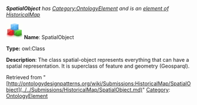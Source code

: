 ___SpatialObject__ has [Category:OntologyElement](../../Category/OntologyElement.md "Category:OntologyElement") and is an [element of](../../Property/ElementOf.md "Property:ElementOf") [HistoricalMap](../../Submissions/HistoricalMap.md "Submissions:HistoricalMap")_


  




[![Class](../../images/thumb/2/27/Class.gif/45px-Class.gif)](../../Image/Class.gif.md "Class")
__Name__: SpatialObject 


__Type:__ owl:Class 


__Description__: The class spatial-object represents everything that can have a spatial representation. It is superclass of feature and geometry (Geosparql). 





Retrieved from "[http://ontologydesignpatterns.org/wiki/Submissions:HistoricalMap/SpatialObject](../../Submissions/HistoricalMap/SpatialObject.md)"
 [Category](http://ontologydesignpatterns.org/wiki/Special:Categories "Special:Categories"): [OntologyElement](../../Category/OntologyElement.md "Category:OntologyElement")